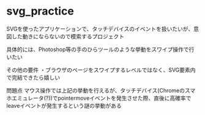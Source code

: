# svg_practice

SVGを使ったアプリケーションで、タッチデバイスのイベントを扱いたいが、意図した動きにならないので模索するプロジェクト

具体的には、Photoshop等の手のひらツールのような挙動をスワイプ操作で行いたい


その他の要件
・ブラウザのページをスワイプするレベルではなく、SVG要素内で完結できたら嬉しい


問題点
マウス操作では上記の挙動を行えるが、タッチデバイス(Chromeのスマホエミュレータ(?))でpointermoveイベントを発生させた際、直後に高確率でleaveイベントが発生するという謎の挙動がある
